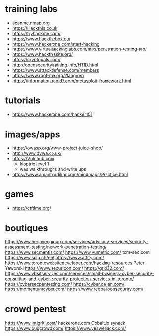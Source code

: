 # training labs
- scanme.nmap.org
- https://Hackthis.co.uk
- https://tryhackme.com/
- https://www.hackthebox.eu/
- https://www.hackerone.com/start-hacking
- https://www.virtualhackinglabs.com/labs/penetration-testing-lab/
- https://www.hackthissite.org/
- https://cryptopals.com/
- http://opensecuritytraining.info/HTID.html
- https://www.attackdefense.com/members
- https://www.root-me.org/?lang=en
- https://information.rapid7.com/metasploit-framework.html


# tutorials
- https://www.hackerone.com/hacker101

# images/apps
- https://owasp.org/www-project-juice-shop/
- http://www.dvwa.co.uk/
- https://Vulnhub.com
  - kioptrix level 1 
  - was walkthroughs and write ups
- https://www.amanhardikar.com/mindmaps/Practice.html

# games
- https://ctftime.org/

# boutiques
https://www.herjavecgroup.com/services/advisory-services/security-assessment-testing/network-penetration-testing/
https://www.secmentis.com/
https://www.vumetric.com/
tcm-sec.com
https://www.scip.ch/en/
https://www.attify.com/
https://www.torontowebsitedeveloper.com/hacking-resources
Peter Yaworski
https://www.securicon.com/
https://grid32.com/
https://www.vbsitservices.com/services/small-business-cyber-security-consulting-and-cyber-security-protection-services-in-toronto/
https://cybersecpentesting.com/
https://cyber.calian.com/
https://momentumcyber.com/
https://www.redballoonsecurity.com/

# crowd pentest
https://www.intigriti.com/
hackerone.com
Cobalt.io
synack
https://www.bugcrowd.com/
https://www.yeswehack.com/